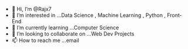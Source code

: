 - 👋 Hi, I’m @Rajx7
- 👀 I’m interested in ...Data Science , Machine Learning , Python , Front-End 
- 🌱 I’m currently learning ...Computer Science 
- 💞️ I’m looking to collaborate on ...Web Dev Projects 
- 📫 How to reach me ...email 

<!---
Rajx7/Rajx7 is a ✨ special ✨ repository because its `README.md` (this file) appears on your GitHub profile.
You can click the Preview link to take a look at your changes.
--->
